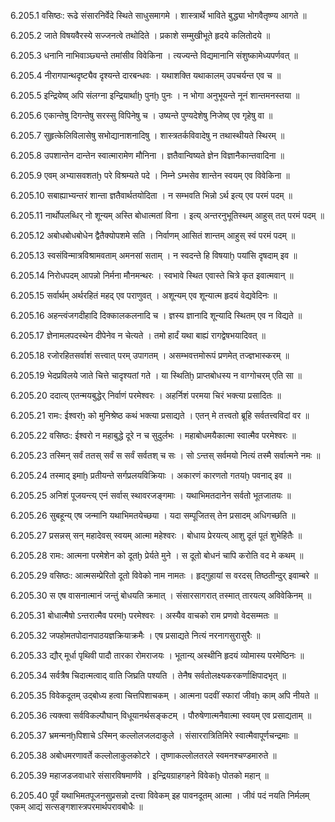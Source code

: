 6.205.1
वसिष्ठः:
रूढे संसारनिर्वेदे स्थिते साधुसमागमे ।
शास्त्रार्थे भाविते बुद्ध्या भोगवैतृष्ण्य आगते ॥


6.205.2
जाते विषयवैरस्ये सज्जनत्वे तथोदिते ।
प्रकाशे सम्मुखीभूते हृदये कलितोदये ॥


6.205.3
धनानि नाभिवाञ्छ्यन्ते तमांसीव विवेकिना ।
त्यज्यन्ते विद्यमानानि संशुष्कामेध्यपर्णवत् ॥


6.205.4
नीरागपान्थदृष्ट्यैव दृश्यन्ते दारबन्धवः ।
यथाशक्ति यथाकालम् उपचर्यन्त एव च ॥


6.205.5
इन्द्रियेष्व् अपि संलग्ना इन्द्रियार्थाḫ पुनḫ पुनः ।
न भोगा अनुभूयन्ते नूनं शान्तमनस्तया ॥


6.205.6
एकान्तेषु दिगन्तेषु सरस्सु विपिनेषु च ।
उष्यन्ते पुण्यदेशेषु निजेष्व् एव गृहेषु वा ॥


6.205.7
सुहृत्केलिविलासेषु सभोद्यानाशनादिषु ।
शास्त्रतर्कविवादेषु न तथास्थीयते स्थिरम् ॥


6.205.8
उपशान्तेन दान्तेन स्वात्मारामेण मौनिना ।
ज्ञतैवान्विष्यते ज्ञेन विज्ञानैकान्तवादिना ॥


6.205.9
एवम् अभ्यासवशतḫ परे विश्रम्यते पदे ।
निम्ने ऽम्भसेव शान्तेन स्वयम् एव विवेकिना ॥


6.205.10
सबाह्याभ्यन्तरं शान्ता ज्ञतैवार्थतयोदिता ।
न सम्भवति भिन्नो ऽर्थ इत्य् एव परमं पदम् ॥


6.205.11
नार्थोपलब्धिर् नो शून्यम् अस्ति बोधात्मतां विना ।
इत्य् अन्तरनुभूतिस्थम् आहुस् तत् परमं पदम् ॥


6.205.12
अबोधबोधबोधेन द्वैतैक्योपशमे सति ।
निर्वाणम् आसितं शान्तम् आहुस् स्वं परमं पदम् ॥


6.205.13
स्वसंविन्मात्रविश्रामवताम् अमनसां सताम् ।
न स्वदन्ते हि विषयाḫ पयांसि दृषदाम् इव ॥


6.205.14
निरोधपदम् आपन्नो निर्मना मौनमन्थरः ।
स्वभावे स्थित एवास्ते चित्रे कृत इवात्मवान् ॥


6.205.15
सर्वार्थम् अर्थरहितं महद् एव पराणुवत् ।
अशून्यम् एव शून्यात्म हृदयं वेद्यवेदिनः ॥


6.205.16
अहन्त्वंजगदीहादि दिक्कालकलनादि च ।
ज्ञस्य ज्ञानादि शून्यादि स्थितम् एव न विद्यते ॥


6.205.17
ज्ञेनामलपदस्थेन दीपेनेव न चेत्यते ।
तमो हार्दं यथा बाह्यं रागद्वेषभयादिवत् ॥


6.205.18
रजोरहितसर्वाशं सत्त्वात् परम् उपागतम् ।
असम्भवत्तमोरूपं प्रणमेत् तज्ज्ञभास्करम् ॥


6.205.19
भेदप्रविलये जाते चित्ते चादृश्यतां गते ।
या स्थितिḫ प्राप्तबोधस्य न वाग्गोचरम् एति सा ॥


6.205.20
ददात्य् एतन्मयबुद्धेर् निर्वाणं परमेश्वरः ।
अहर्निशं परमया चिरं भक्त्या प्रसादितः ॥


6.205.21
रामः:
ईश्वरẖ को मुनिश्रेष्ठ कथं भक्त्या प्रसाद्यते ।
एतन् मे तत्त्वतो ब्रूहि सर्वतत्त्वविदां वर ॥


6.205.22
वसिष्ठः:
ईश्वरो न महाबुद्धे दूरे न च सुदुर्लभः ।
महाबोधमयैकात्मा स्वात्मैव परमेश्वरः ॥


6.205.23
तस्मिन् सर्वं ततस् सर्वं स सर्वं सर्वतश् च सः ।
सो ऽन्तस् सर्वमयो नित्यं तस्मै सर्वात्मने नमः ॥


6.205.24
तस्माद् इमाḫ प्रतीयन्ते सर्गप्रलयविक्रियाः ।
अकारणं कारणतो गतयḫ पवनाद् इव ॥


6.205.25
अनिशं पूजयन्त्य् एनं सर्वास् स्थावरजङ्गमाः ।
यथाभिमतदानेन सर्वतो भूतजातयः ॥


6.205.26
सुबहून्य् एष जन्मानि यथाभिमतयेच्छया ।
यदा सम्पूजितस् तेन प्रसादम् अधिगच्छति ॥


6.205.27
प्रसन्नस् सन् महादेवस् स्वयम् आत्मा महेश्वरः ।
बोधाय प्रेरयत्य् आशु दूतं पूतं शुभेहितैः ॥


6.205.28
रामः:
आत्मना परमेशेन को दूतḫ प्रेर्यते मुने ।
स दूतो बोधनं चापि करोति वद मे कथम् ॥


6.205.29
वसिष्ठः:
आत्मसम्प्रेरितो दूतो विवेको नाम नामतः ।
हृद्गुहायां स वरदस् तिष्ठतीन्दुर् इवाम्बरे ॥


6.205.30
स एष वासनात्मानं जन्तुं बोधयति क्रमात् ।
संसारसागरात् तस्मात् तारयत्य् अविवेकिनम् ॥


6.205.31
बोधात्मैषो ऽन्तरात्मैव परमḫ परमेश्वरः ।
अस्यैव वाचको राम प्रणवो वेदसम्मतः ॥


6.205.32
जपहोमतपोदानपाठयज्ञक्रियाक्रमैः ।
एष प्रसाद्यते नित्यं नरनागसुरासुरैः ॥


6.205.33
द्यौर् मूर्धा पृथिवी पादौ तारका रोमराजयः ।
भूतान्य् अस्थीनि हृदयं व्योमास्य परमेष्ठिनः ॥


6.205.34
सर्वत्रैष चिदात्मत्वाद् वाति जिघ्रति पश्यति ।
तेनैष सर्वतोलक्ष्यकरकर्णाक्षिपादभृत् ॥


6.205.35
विवेकदूतम् उद्बोध्य हत्वा चित्तपिशाचकम् ।
आत्मना पदवीं स्फारां जीवẖ काम् अपि नीयते ॥


6.205.36
त्यक्त्वा सर्वविकल्पौघान् विधूयानर्थसङ्कटम् ।
पौरुषेणात्मनैवात्मा स्वयम् एव प्रसाद्यताम् ॥


6.205.37
भ्रमन्मनḫपिशाचे ऽस्मिन् कल्लोलजलदाकुले ।
संसाररात्रितिमिरे स्वात्मैवापूर्णचन्द्रमाः ॥


6.205.38
अबोधमरणावर्ते कल्लोलाकुलकोटरे ।
तृष्णाकल्लोलतरले स्वमनश्चण्डमारुते ॥


6.205.39
महाजडजवाधारे संसारविषमार्णवे ।
इन्द्रियग्राहगहने विवेकḫ पोतको महान् ॥


6.205.40
पूर्वं यथाभिमतपूजनसुप्रसन्नो दत्त्वा विवेकम् इह पावनदूतम् आत्मा ।
जीवं पदं नयति निर्मलम् एकम् आद्यं सत्सङ्गशास्त्रपरमार्थपरावबोधैः ॥

